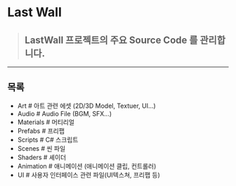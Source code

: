# Last Wall 
> ## LastWall 프로젝트의 주요 Source Code 를 관리합니다.
<hr>

## 목록
+ Art # 아트 관련 에셋 (2D/3D Model, Textuer, UI...)
+ Audio # Audio File (BGM, SFX...)
+ Materials # 머티리얼
+ Prefabs # 프리팹
+ Scripts # C# 스크립트
+ Scenes # 씬 파일
+ Shaders # 셰이더
+ Animation  # 애니메이션 (애니메이션 클립, 컨트롤러)
+ UI # 사용자 인터페이스 관련 파일(UI텍스쳐, 프리팹 등)
